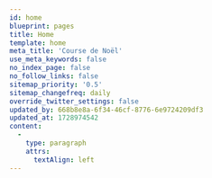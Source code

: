 ```yaml
---
id: home
blueprint: pages
title: Home
template: home
meta_title: 'Course de Noël'
use_meta_keywords: false
no_index_page: false
no_follow_links: false
sitemap_priority: '0.5'
sitemap_changefreq: daily
override_twitter_settings: false
updated_by: 668b8e8a-6f34-46cf-8776-6e9724209df3
updated_at: 1728974542
content:
  -
    type: paragraph
    attrs:
      textAlign: left
---
```

